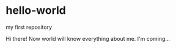# hello-world
my first repository

Hi there! Now world will know everything about me. I'm coming...
